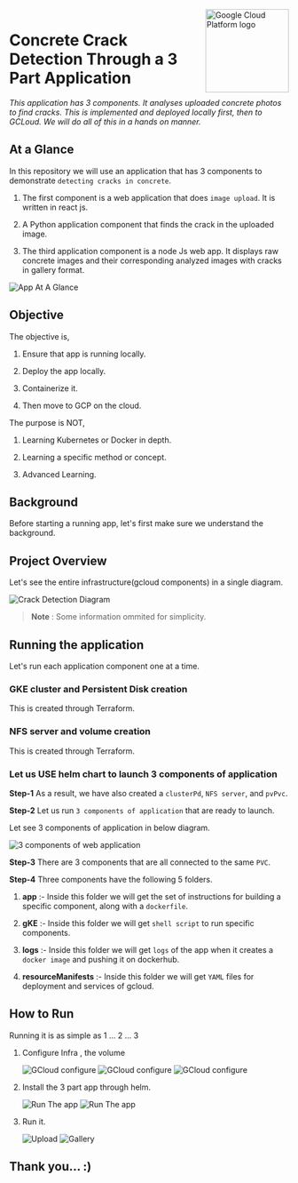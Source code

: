 <img src="https://avatars2.githubusercontent.com/u/2810941?v=3&s=10000" alt="Google Cloud Platform logo" title="Google Cloud Platform" align="right" height="150" width="150"/>

# Concrete Crack Detection Through a 3 Part Application

   *This application has 3 components. It analyses uploaded concrete photos to find cracks. This is implemented and deployed locally first, then to GCLoud. We will do all of this in a hands on manner.*

## At a Glance

In this repository we will use an application that has 3 components to demonstrate `detecting cracks in concrete`.

   1. The first component is a web application that does `image upload`. It is written in react js.

   2. A Python application component that finds the crack in the uploaded image.

   3. The third application component is a node Js web app. It displays raw concrete images and their corresponding analyzed images with cracks in gallery format.

   ![App At A Glance](/docScreenshots/concreteCrackDetectionAppDemo.png)

## Objective

The objective is,

   1. Ensure that app is running locally.

   2. Deploy the app locally.

   3. Containerize it.

   4. Then move to GCP on the cloud.

The purpose is NOT,

   1. Learning Kubernetes or Docker in depth.

   2. Learning a specific method or concept.

   3. Advanced Learning.


## Background

   Before starting a running app, let's first make sure we understand the background.

## Project Overview

   Let's see the entire infrastructure(gcloud components) in a single diagram.

   ![Crack Detection Diagram](/docScreenshots/concreteCrackDetectionDiagram.png)

> **Note**
> : Some information ommited for simplicity.

## Running the application

   Let's run each application component one at a time.

### GKE cluster and Persistent Disk creation

   This is created through Terraform.

### NFS server and volume creation

   This is created through Terraform.

### Let us USE helm chart to launch 3 components of application

   **Step-1** As a result, we have also created a `clusterPd`, `NFS server`, and `pvPvc`.

   **Step-2** Let us run `3 components of application` that are ready to launch.

   Let see 3 components of application in below diagram.

   ![3 components of web application](/docScreenshots/3components.png)

   **Step-3** There are 3 components that are all connected to the same `PVC`.

   **Step-4** Three components have the following 5 folders. 

   1) **app** :- Inside this folder we will get the set of instructions for building a specific component, along with a `dockerfile`.

   2) **gKE** :- Inside this folder we will get `shell script` to run specific components.

   3) **logs** :- Inside this folder we will get `logs` of the app when it creates a `docker image` and pushing it on dockerhub.

   4) **resourceManifests** :- Inside this folder we will get `YAML` files for deployment and services of gcloud.

## How to Run

Running it is as simple as 1 ... 2 ... 3

1. Configure Infra , the volume

   ![GCloud configure](/docScreenshots/gcloud-1.png)
   ![GCloud configure](/docScreenshots/Configure-1.png)
   ![GCloud configure](/docScreenshots/Configure-2.png)

2. Install the 3 part app through helm.

   ![Run The app](/docScreenshots/helm-1.png)
   ![Run The app](/docScreenshots/helm-2.png)

3. Run it.  

   ![Upload](/docScreenshots/app-1.png)
   ![Gallery](/docScreenshots/app-2.png)


## Thank you... :)
